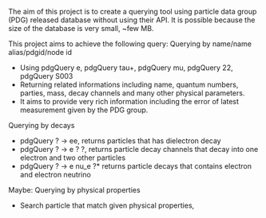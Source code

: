 The aim of this project is to create a querying tool using particle data group (PDG) released database without using their API.
It is possible because the size of the database is very small, ~few MB.

This project aims to achieve the following query:
Querying by name/name alias/pdgid/node id
- Using pdgQuery e, pdgQuery tau+, pdgQuery mu, pdgQuery 22, pdgQuery S003
- Returning related informations including name, quantum numbers, parties, mass, decay channels and many other physical parameters.
- It aims to provide very rich information including the error of latest measurement given by the PDG group.

Querying by decays
- pdgQuery ? -> ee, returns particles that has dielectron decay
- pdgQuery ? -> e ? ?, returns particle decay channels that decay into one electron and two other particles
- pdgQuery ? -> e nu_e ?* returns particle decays that contains electron and electron neutrino

Maybe: Querying by physical properties
- Search particle that match given physical properties, 


